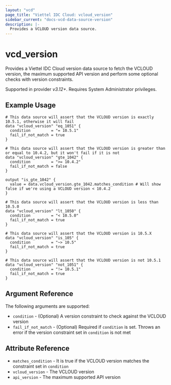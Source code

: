 ```yaml
---
layout: "vcd"
page_title: "Viettel IDC Cloud: vcloud_version"
sidebar_current: "docs-vcd-data-source-version"
description: |-
  Provides a VCLOUD version data source.
---
```


# vcd\_version

Provides a Viettel IDC Cloud version data source to fetch the VCLOUD version, the maximum supported API version and
perform some optional checks with version constraints.

Supported in provider *v3.12+*. Requires System Administrator privileges.

## Example Usage

```hcl
# This data source will assert that the VCLOUD version is exactly 10.5.1, otherwise it will fail
data "vcloud_version" "eq_1051" {
  condition         = "= 10.5.1"
  fail_if_not_match = true
}

# This data source will assert that the VCLOUD version is greater than or equal to 10.4.2, but it won't fail if it is not
data "vcloud_version" "gte_1042" {
  condition         = ">= 10.4.2"
  fail_if_not_match = false
}

output "is_gte_1042" {
  value = data.vcloud_version.gte_1042.matches_condition # Will show false if we're using a VCLOUD version < 10.4.2
}

# This data source will assert that the VCLOUD version is less than 10.5.0
data "vcloud_version" "lt_1050" {
  condition         = "< 10.5.0"
  fail_if_not_match = true
}

# This data source will assert that the VCLOUD version is 10.5.X
data "vcloud_version" "is_105" {
  condition         = "~> 10.5"
  fail_if_not_match = true
}

# This data source will assert that the VCLOUD version is not 10.5.1
data "vcloud_version" "not_1051" {
  condition         = "!= 10.5.1"
  fail_if_not_match = true
}
```

## Argument Reference

The following arguments are supported:

* `condition` - (Optional) A version constraint to check against the VCLOUD version
* `fail_if_not_match` - (Optional) Required if `condition` is set. Throws an error if the version constraint set in `condition` is not met

## Attribute Reference

* `matches_condition` - It is true if the VCLOUD version matches the constraint set in `condition`
* `vcloud_version` - The VCLOUD version
* `api_version` - The maximum supported API version

